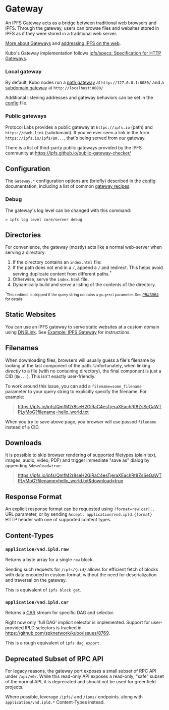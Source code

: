 # Gateway

An IPFS Gateway acts as a bridge between traditional web browsers and IPFS.
Through the gateway, users can browse files and websites stored in IPFS as if
they were stored in a traditional web server. 

[More about Gateways](https://docs.ipfs.tech/concepts/ipfs-gateway/) and [addressing IPFS on the web](https://docs.ipfs.tech/how-to/address-ipfs-on-web/).

Kubo's Gateway implementation follows [ipfs/specs: Specification for HTTP Gateways](https://github.com/ipfs/specs/tree/main/http-gateways#readme).

### Local gateway

By default, Kubo nodes run
a [path gateway](https://docs.ipfs.tech/how-to/address-ipfs-on-web/#path-gateway) at `http://127.0.0.1:8080/`
and a [subdomain gateway](https://docs.ipfs.tech/how-to/address-ipfs-on-web/#subdomain-gateway) at `http://localhost:8080/`

Additional listening addresses and gateway behaviors can be set in the [config](#configuration) file.

### Public gateways

Protocol Labs provides a public gateway at `https://ipfs.io` (path) and `https://dweb.link` (subdomain).
If you've ever seen a link in the form `https://ipfs.io/ipfs/Qm...`, that's being served from *our* gateway.

There is a list of third-party public gateways provided by the IPFS community at https://ipfs.github.io/public-gateway-checker/

## Configuration

The `Gateway.*` configuration options are (briefly) described in the
[config](https://github.com/spknetwork/kubo/blob/master/docs/config.md#gateway)
documentation, including a list of common [gateway recipes](https://github.com/spknetwork/kubo/blob/master/docs/config.md#gateway-recipes).

### Debug
The gateway's log level can be changed with this command:
```
> ipfs log level core/server debug
```

## Directories

For convenience, the gateway (mostly) acts like a normal web-server when serving
a directory:

1. If the directory contains an `index.html` file:
  1. If the path does not end in a `/`, append a `/` and redirect. This helps
     avoid serving duplicate content from different paths.<sup>&dagger;</sup>
  2. Otherwise, serve the `index.html` file.
2. Dynamically build and serve a listing of the contents of the directory.

<sub><sup>&dagger;</sup>This redirect is skipped if the query string contains a
`go-get=1` parameter. See [PR#3964](https://github.com/spknetwork/kubo/pull/3963)
for details</sub>

## Static Websites

You can use an IPFS gateway to serve static websites at a custom domain using
[DNSLink](https://docs.ipfs.tech/concepts/glossary/#dnslink). See [Example: IPFS
Gateway](https://dnslink.dev/#example-ipfs-gateway) for instructions.

## Filenames

When downloading files, browsers will usually guess a file's filename by looking
at the last component of the path. Unfortunately, when linking *directly* to a
file (with no containing directory), the final component is just a CID
(`Qm...`). This isn't exactly user-friendly.

To work around this issue, you can add a `filename=some_filename` parameter to
your query string to explicitly specify the filename. For example:

> https://ipfs.io/ipfs/QmfM2r8seH2GiRaC4esTjeraXEachRt8ZsSeGaWTPLyMoG?filename=hello_world.txt

When you try to save above page, you browser will use passed `filename` instead of a CID.

## Downloads

It is possible to skip browser rendering of supported filetypes (plain text,
images, audio, video, PDF) and trigger immediate "save as" dialog by appending
`&download=true`:

> https://ipfs.io/ipfs/QmfM2r8seH2GiRaC4esTjeraXEachRt8ZsSeGaWTPLyMoG?filename=hello_world.txt&download=true

## Response Format

An explicit response format can be requested using `?format=raw|car|..` URL parameter,
or by sending `Accept: application/vnd.ipld.{format}` HTTP header with one of supported content types.

## Content-Types

### `application/vnd.ipld.raw`

Returns a byte array for a single `raw` block.

Sending such requests for `/ipfs/{cid}` allows for efficient fetch of blocks with data
encoded in custom format, without the need for deserialization and traversal on the gateway.

This is equivalent of `ipfs block get`.

### `application/vnd.ipld.car`

Returns a [CAR](https://ipld.io/specs/transport/car/) stream for specific DAG and selector.

Right now only 'full DAG' implicit selector is implemented.
Support for user-provided IPLD selectors is tracked in https://github.com/spknetwork/kubo/issues/8769.

This is a rough equivalent of `ipfs dag export`.

## Deprecated Subset of RPC API

For legacy reasons, the gateway port exposes a small subset of RPC API under `/api/v0/`.
While this read-only API exposes a read-only, "safe" subset of the normal API,
it is deprecated and should not be used for greenfield projects.

Where possible, leverage `/ipfs/` and `/ipns/` endpoints.
along with `application/vnd.ipld.*` Content-Types instead.
